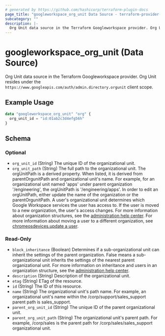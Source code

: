 ```yaml
---
# generated by https://github.com/hashicorp/terraform-plugin-docs
page_title: "googleworkspace_org_unit Data Source - terraform-provider-googleworkspace"
subcategory: ""
description: |-
  Org Unit data source in the Terraform Googleworkspace provider. Org Unit resides under the https://www.googleapis.com/auth/admin.directory.orgunit client scope.
---
```


# googleworkspace_org_unit (Data Source)

Org Unit data source in the Terraform Googleworkspace provider. Org Unit resides under the `https://www.googleapis.com/auth/admin.directory.orgunit` client scope.

## Example Usage

```terraform
data "googleworkspace_org_unit" "org" {
  org_unit_id = "id:01ab2c3d4efg56h"
}
```

<!-- schema generated by tfplugindocs -->
## Schema

### Optional

- `org_unit_id` (String) The unique ID of the organizational unit.
- `org_unit_path` (String) The full path to the organizational unit. The orgUnitPath is a derived property. When listed, it is derived from parentOrgunitPath and organizational unit's name. For example, for an organizational unit named 'apps' under parent organization '/engineering', the orgUnitPath is '/engineering/apps'. In order to edit an orgUnitPath, either update the name of the organization or the parentOrgunitPath. A user's organizational unit determines which Google Workspace services the user has access to. If the user is moved to a new organization, the user's access changes. For more information about organization structures, see the [administration help center](https://support.google.com/a/answer/4352075). For more information about moving a user to a different organization, see [chromeosdevices.update a user](https://developers.google.com/admin-sdk/directory/v1/guides/manage-users#update_user).

### Read-Only

- `block_inheritance` (Boolean) Determines if a sub-organizational unit can inherit the settings of the parent organization. False means a sub-organizational unit inherits the settings of the nearest parent organizational unit. For more information on inheritance and users in an organization structure, see the [administration help center](https://support.google.com/a/answer/4352075).
- `description` (String) Description of the organizational unit.
- `etag` (String) ETag of the resource.
- `id` (String) The ID of this resource.
- `name` (String) The organizational unit's path name. For example, an organizational unit's name within the /corp/support/sales_support parent path is sales_support.
- `parent_org_unit_id` (String) The unique ID of the parent organizational unit.
- `parent_org_unit_path` (String) The organizational unit's parent path. For example, /corp/sales is the parent path for /corp/sales/sales_support organizational unit.


